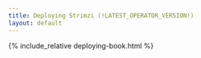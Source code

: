 ```yaml
---
title: Deploying Strimzi (!LATEST_OPERATOR_VERSION!)
layout: default
---
```


{% include_relative deploying-book.html %}
